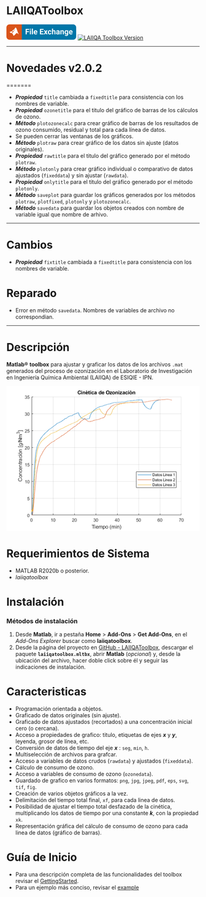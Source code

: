 # LAIIQAToolbox

[![View LAIIQAToolbox on File Exchange](images/matlab-file-exchange.svg)](https://la.mathworks.com/matlabcentral/fileexchange/120218-laiiqatoolbox)
[![LAIIQA Toolbox Version](https://img.shields.io/badge/version-2.0.2-blue)](verion)

---

# Novedades v2.0.2
=======
- ***Propiedad*** `title` cambiada a `fixedtitle` para consistencia con los nombres de variable.
- ***Propiedad*** `ozonetitle` para el titulo del gráfico de barras de los cálculos de ozono.
- ***Método*** `plotozonecalc` para crear gráfico de barras de los resultados de ozono consumido, residual y total para cada línea de datos.
- Se pueden cerrar las ventanas de los gráficos.
- ***Método*** `plotraw` para crear gráfico de los datos sin ajuste (datos originales).
- ***Propiedad*** `rawtitle` para el titulo del gráfico generado por el método `plotraw`.
- ***Método*** `plotonly` para crear gráfico individual o comparativo de datos ajustados (`fixeddata`) y sin ajustar (`rawdata`).
- ***Propiedad*** `onlytitle` para el titulo del gráfico generado por el método `plotonly`.
- ***Método*** `saveplot` para guardar los gráficos generados por los métodos `plotraw`, `plotfixed`, `plotonly` y `plotozonecalc`.
- ***Método*** `savedata` para guardar los objetos creados con nombre de variable igual que nombre de arhivo.

---

# Cambios
- ***Propiedad*** `fixtitle` cambiada a `fixedtitle` para consistencia con los nombres de variable.


# Reparado
- Error en método `savedata`. Nombres de variables de archivo no correspondian.
---

# Descripción
**Matlab®** **toolbox** para ajustar y graficar los datos de los archivos `.mat` generados del proceso de ozonización en el Laboratorio de Investigación en Ingeniería Química Ambiental (LAIIQA) de ESIQIE - IPN.

![image_1.png](images/image_1.png)


# Requerimientos de Sistema
- MATLAB R2020b o posterior.
- *laiiqatoolbox*

# Instalación
### Métodos de instalación

1.  Desde **Matlab**, ir a pestaña  **Home** > **Add-Ons** > **Get Add-Ons**, en el *Add-Ons Explorer* buscar como **laiiqatoolbox**.
2.  Desde la página del proyecto en [GitHub - LAIIQAToolbox](https://github.com/TheBiotechScientist/LAIIQAToolbox), descargar el paquete **`laiiqatoolbox.mltbx`**, abrir **Matlab** (*opcional*) y, desde la ubicación del archivo, hacer doble click sobre él y seguir las indicaciones de instalación.

# Caracteristicas

- Programación orientada a objetos.
- Graficado de datos originales (sin ajuste).
- Graficado de datos ajustados (recortados) a una concentración inicial cero (o cercana).
- Acceso a propiedades de grafico: titulo, etiquetas de ejes ***x*** y ***y***, leyenda, grosor de línea, etc.
- Conversión de datos de tiempo del eje ***x*** : `seg`, `min`, `h`.
- Multiselección de archivos para grafcar.
- Acceso a variables de datos crudos (`rawdata`) y ajustados (`fixeddata`).
- Cálculo de consumo de ozono.
- Acceso a variables de consumo de ozono (`ozonedata`).
- Guardado de grafico en varios formatos: `png`, `jpg`, `jpeg`, `pdf`, `eps`, `svg`, `tif`, `fig`.
- Creación de varios objetos gráficos a la vez.
- Delimitación del tiempo total final, `xf`, para cada linea de datos.
- Posibilidad de ajustar el tiempo total desfazado de la cinética, multiplicando los datos de tiempo por una constante ***k***, con la propiedad `xk`.
- Representación gráfica del cálculo de consumo de ozono para cada linea de datos (gráfico de barras).

# Guía de Inicio
- Para una descripción completa de las funcionalidades del toolbox revisar el [GettingStarted](https://viewer.mathworks.com/?viewer=live_code&url=https%3A%2F%2Fla.mathworks.com%2Fmatlabcentral%2Fmlc-downloads%2Fdownloads%2Fe3e9c913-0b76-4dd7-a533-bc181062bacd%2F95a27303-b242-4f46-b37f-a486a75bc710%2Ffiles%2Fdoc%2FGettingStarted.mlx&embed=web).
- Para un ejemplo más conciso, revisar el [example](https://viewer.mathworks.com/?viewer=live_code&url=https%3A%2F%2Fla.mathworks.com%2Fmatlabcentral%2Fmlc-downloads%2Fdownloads%2Fe3e9c913-0b76-4dd7-a533-bc181062bacd%2F95a27303-b242-4f46-b37f-a486a75bc710%2Ffiles%2Fdoc%2Fexample.mlx&embed=web)
